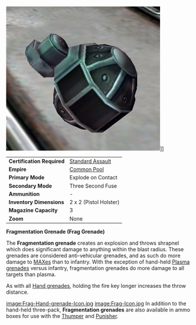 ![](../images/Frag_Hand_grenade.jpg "fig:Frag_Hand_grenade.jpg")\]\]

|                            |                                                           |
| -------------------------- | --------------------------------------------------------- |
| **Certification Required** | [Standard Assault](../certifications/Standard_Assault.md) |
| **Empire**                 | [Common Pool](../terminology/Common_Pool.md)              |
| **Primary Mode**           | Explode on Contact                                        |
| **Secondary Mode**         | Three Second Fuse                                         |
| **Ammunition**             | \-                                                        |
| **Inventory Dimensions**   | 2 x 2 (Pistol Holster)                                    |
| **Magazine Capacity**      | 3                                                         |
| **Zoom**                   | None                                                      |

**Fragmentation Grenade (Frag Grenade)**

The **Fragmentation grenade** creates an explosion and throws shrapnel which
does significant damage to anything within the blast radius. These grenades are
considered anti-vehicular grenades, and as such do more damage to
[MAXes](../items/Mechanized_Assault_Exo-Suit.md) than to infantry. With the
exception of hand-held [Plasma grenades](Plasma_grenade.md) versus infantry,
fragmentation grenades do more damage to all targets than plasma.

As with all [Hand grenades](Hand_grenade.md), holding the fire key longer
increases the throw distance.

[image:Frag-Hand-grenade-Icon.jpg](image:Frag-Hand-grenade-Icon.jpg)
[image:Frag-Icon.jpg](image:Frag-Icon.jpg) In addition to the hand-held
three-pack, **Fragmentation grenades** are also available in ammo boxes for use
with the [Thumper](Thumper.md) and [Punisher](Punisher.md).

